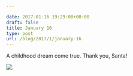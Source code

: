 ```yaml
---

date: 2017-01-16 19:29:00+00:00
draft: false
title: January 16
type: post
url: /blog/2017/1/january-16
---
```


A childhood dream come true. Thank you, Santa!


  
![](/images/2017-01-16-20171january-16/image-asset.jpeg)

